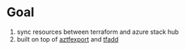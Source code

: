 # Goal

1. sync resources between terraform and azure stack hub 
2. built on top of [aztfexport](https://github.com/Azure/aztfexport) and [tfadd](https://github.com/magodo/tfadd) 